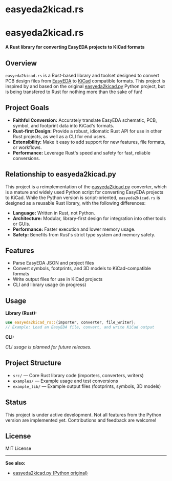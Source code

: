 # easyeda2kicad.rs

# easyeda2kicad.rs

**A Rust library for converting EasyEDA projects to KiCad formats**

## Overview

`easyeda2kicad.rs` is a Rust-based library and toolset designed to convert PCB design files from [EasyEDA](https://easyeda.com/) to [KiCad](https://kicad.org/) compatible formats. This project is inspired by and based on the original [easyeda2kicad.py](https://github.com/uPesy/easyeda2kicad.py) Python project, but is being transfered to Rust for nothing more than the sake of fun!

## Project Goals

- **Faithful Conversion:** Accurately translate EasyEDA schematic, PCB, symbol, and footprint data into KiCad's formats.
- **Rust-first Design:** Provide a robust, idiomatic Rust API for use in other Rust projects, as well as a CLI for end users.
- **Extensibility:** Make it easy to add support for new features, file formats, or workflows.
- **Performance:** Leverage Rust's speed and safety for fast, reliable conversions.

## Relationship to easyeda2kicad.py

This project is a reimplementation of the [easyeda2kicad.py](https://github.com/uPesy/easyeda2kicad.py) converter, which is a mature and widely used Python script for converting EasyEDA projects to KiCad. While the Python version is script-oriented, `easyeda2kicad.rs` is designed as a reusable Rust library, with the following differences:

- **Language:** Written in Rust, not Python.
- **Architecture:** Modular, library-first design for integration into other tools or GUIs.
- **Performance:** Faster execution and lower memory usage.
- **Safety:** Benefits from Rust's strict type system and memory safety.

## Features

- Parse EasyEDA JSON and project files
- Convert symbols, footprints, and 3D models to KiCad-compatible formats
- Write output files for use in KiCad projects
- CLI and library usage (in progress)

## Usage

**Library (Rust):**

```rust
use easyeda2kicad_rs::{importer, converter, file_writer};
// Example: Load an EasyEDA file, convert, and write KiCad output
```

**CLI:**

*CLI usage is planned for future releases.*

## Project Structure

- `src/` — Core Rust library code (importers, converters, writers)
- `examples/` — Example usage and test conversions
- `example_lib/` — Example output files (footprints, symbols, 3D models)

## Status

This project is under active development. Not all features from the Python version are implemented yet. Contributions and feedback are welcome!

## License

MIT License

---

**See also:**

- [easyeda2kicad.py (Python original)](https://github.com/uPesy/easyeda2kicad.py)
